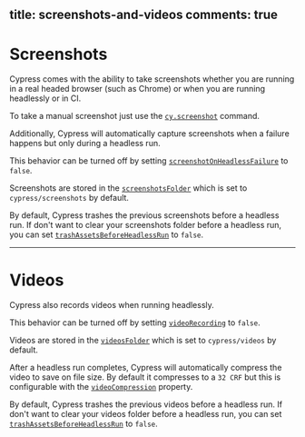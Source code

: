 title: screenshots-and-videos
comments: true
---

# Screenshots

Cypress comes with the ability to take screenshots whether you are running in a real headed browser (such as Chrome) or when you are running headlessly or in CI.

To take a manual screenshot just use the [`cy.screenshot`](https://on.cypress.io/api/screenshot) command.

Additionally, Cypress will automatically capture screenshots when a failure happens but only during a headless run.

This behavior can be turned off by setting [`screenshotOnHeadlessFailure`](https://on.cypress.io/configuration#section-screenshots) to `false`.

Screenshots are stored in the [`screenshotsFolder`](https://on.cypress.io/configuration#section-screenshots) which is set to `cypress/screenshots` by default.

By default, Cypress trashes the previous screenshots before a headless run. If don't want to clear your screenshots folder before a headless run, you can set [`trashAssetsBeforeHeadlessRun`](https://on.cypress.io/configuration#section-screenshots) to `false`.

***

# Videos

Cypress also records videos when running headlessly.

This behavior can be turned off by setting [`videoRecording`](https://on.cypress.io/configuration#section-videos) to `false`.

Videos are stored in the [`videosFolder`](https://on.cypress.io/configuration#section-videos) which is set to `cypress/videos` by default.

After a headless run completes, Cypress will automatically compress the video to save on file size. By default it compresses to a `32 CRF` but this is configurable with the [`videoCompression`](https://on.cypress.io/configuration#section-videos) property.

By default, Cypress trashes the previous videos before a headless run. If don't want to clear your videos folder before a headless run, you can set [`trashAssetsBeforeHeadlessRun`](https://on.cypress.io/configuration#section-videos) to `false`.
